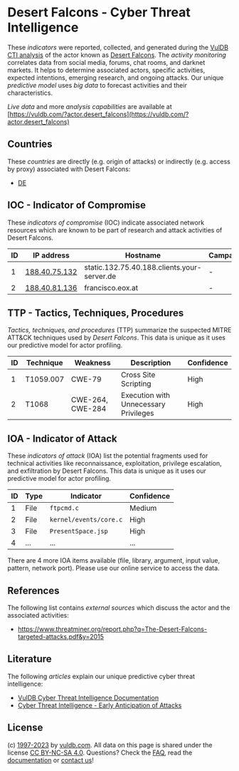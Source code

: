 # Desert Falcons - Cyber Threat Intelligence

These _indicators_ were reported, collected, and generated during the [VulDB CTI analysis](https://vuldb.com/?kb.cti) of the actor known as [Desert Falcons](https://vuldb.com/?actor.desert_falcons). The _activity monitoring_ correlates data from social media, forums, chat rooms, and darknet markets. It helps to determine associated actors, specific activities, expected intentions, emerging research, and ongoing attacks. Our unique _predictive model_ uses _big data_ to forecast activities and their characteristics.

_Live data_ and more _analysis capabilities_ are available at [https://vuldb.com/?actor.desert_falcons](https://vuldb.com/?actor.desert_falcons)

## Countries

These _countries_ are directly (e.g. origin of attacks) or indirectly (e.g. access by proxy) associated with Desert Falcons:

* [DE](https://vuldb.com/?country.de)

## IOC - Indicator of Compromise

These _indicators of compromise_ (IOC) indicate associated network resources which are known to be part of research and attack activities of Desert Falcons.

ID | IP address | Hostname | Campaign | Confidence
-- | ---------- | -------- | -------- | ----------
1 | [188.40.75.132](https://vuldb.com/?ip.188.40.75.132) | static.132.75.40.188.clients.your-server.de | - | High
2 | [188.40.81.136](https://vuldb.com/?ip.188.40.81.136) | francisco.eox.at | - | High

## TTP - Tactics, Techniques, Procedures

_Tactics, techniques, and procedures_ (TTP) summarize the suspected MITRE ATT&CK techniques used by _Desert Falcons_. This data is unique as it uses our predictive model for actor profiling.

ID | Technique | Weakness | Description | Confidence
-- | --------- | -------- | ----------- | ----------
1 | T1059.007 | CWE-79 | Cross Site Scripting | High
2 | T1068 | CWE-264, CWE-284 | Execution with Unnecessary Privileges | High

## IOA - Indicator of Attack

These _indicators of attack_ (IOA) list the potential fragments used for technical activities like reconnaissance, exploitation, privilege escalation, and exfiltration by Desert Falcons. This data is unique as it uses our predictive model for actor profiling.

ID | Type | Indicator | Confidence
-- | ---- | --------- | ----------
1 | File | `ftpcmd.c` | Medium
2 | File | `kernel/events/core.c` | High
3 | File | `PresentSpace.jsp` | High
4 | ... | ... | ...

There are 4 more IOA items available (file, library, argument, input value, pattern, network port). Please use our online service to access the data.

## References

The following list contains _external sources_ which discuss the actor and the associated activities:

* https://www.threatminer.org/report.php?q=The-Desert-Falcons-targeted-attacks.pdf&y=2015

## Literature

The following _articles_ explain our unique predictive cyber threat intelligence:

* [VulDB Cyber Threat Intelligence Documentation](https://vuldb.com/?kb.cti)
* [Cyber Threat Intelligence - Early Anticipation of Attacks](https://www.scip.ch/en/?labs.20201022)

## License

(c) [1997-2023](https://vuldb.com/?kb.changelog) by [vuldb.com](https://vuldb.com/?kb.about). All data on this page is shared under the license [CC BY-NC-SA 4.0](https://creativecommons.org/licenses/by-nc-sa/4.0/). Questions? Check the [FAQ](https://vuldb.com/?kb.faq), read the [documentation](https://vuldb.com/?kb) or [contact us](https://vuldb.com/?contact)!
